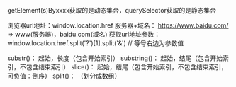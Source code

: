 getElement(s)Byxxxx获取的是动态集合，querySelector获取的是静态集合


浏览器url地址：window.location.href
服务器+域名： https://www.baidu.com/ => www(服务器)，baidu.com(域名)
获取url地址参数：window.location.href.split('?')[1].split('&')	// 等号右边为参数值

substr()：		起始，长度（包含开始索引）
substring()：	起始，结尾（包含开始索引，不包含结束索引）
slice()：		起始，结尾（包含开始索引，不包含结束索引，可负值：倒序）
split()：		（划分成数组）